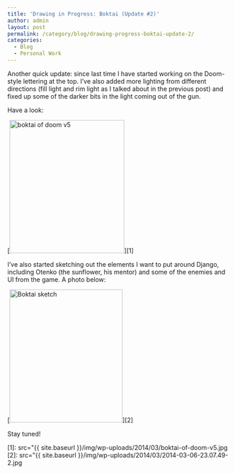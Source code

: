 ```yaml
---
title: 'Drawing in Progress: Boktai (Update #2)'
author: admin
layout: post
permalink: /category/blog/drawing-progress-boktai-update-2/
categories:
  - Blog
  - Personal Work
---
```

Another quick update: since last time I have started working on the Doom-style lettering at the top. I&#8217;ve also added more lighting from different directions (fill light and rim light as I talked about in the previous post) and fixed up some of the darker bits in the light coming out of the gun.

Have a look:

[<img src="{{ site.baseurl }}/img/wp-uploads/2014/03/boktai-of-doom-v5-259x300.jpg" alt="boktai of doom v5" width="259" height="300" class="aligncenter size-medium wp-image-263" />][1]

<!--more More after the break -->

I&#8217;ve also started sketching out the elements I want to put around Django, including Otenko (the sunflower, his mentor) and some of the enemies and UI from the game. A photo below:

[<img src="{{ site.baseurl }}/img/wp-uploads/2014/03/2014-03-06-23.07.49-2-255x300.jpg" alt="Boktai sketch" width="255" height="300" class="aligncenter size-medium wp-image-262" />][2]

Stay tuned!

 [1]: src="{{ site.baseurl }}/img/wp-uploads/2014/03/boktai-of-doom-v5.jpg
 [2]: src="{{ site.baseurl }}/img/wp-uploads/2014/03/2014-03-06-23.07.49-2.jpg